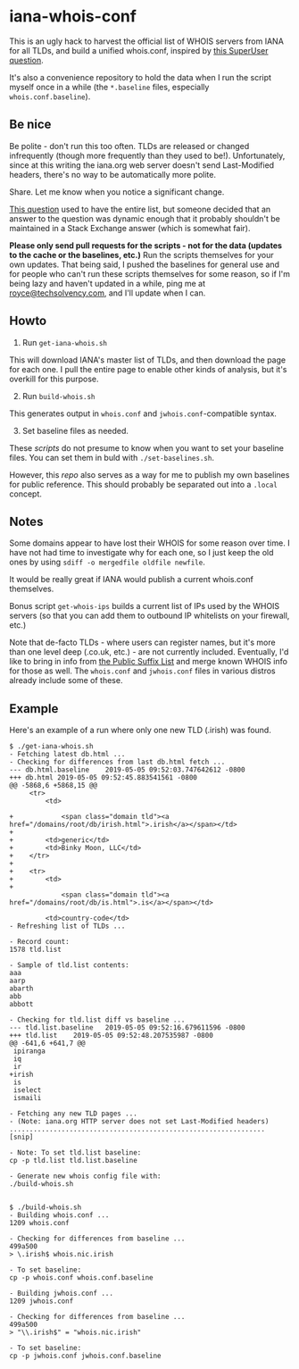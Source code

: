 iana-whois-conf
==============

This is an ugly hack to harvest the official list of WHOIS servers from IANA for all TLDs, and build a unified whois.conf, inspired by [this SuperUser question](http://superuser.com/questions/758647).

It's also a convenience repository to hold the data when I run the script myself once in a while (the `*.baseline` files, especially `whois.conf.baseline`).

Be nice
-------

Be polite - don't run this too often. TLDs are released or changed infrequently (though more frequently than they used to be!). Unfortunately, since at this writing the iana.org web server doesn't send Last-Modified headers, there's no way to be automatically more polite.

Share. Let me know when you notice a significant change.

[This question](http://superuser.com/questions/758647) used to have the entire list, but someone decided that an answer to the question was dynamic enough that it probably shouldn't be maintained in a Stack Exchange answer (which is somewhat fair).

**Please only send pull requests for the scripts - not for the data (updates to the cache or the baselines, etc.)** Run the scripts themselves for your own updates. That being said, I pushed the baselines for general use and for people who can't run these scripts themselves for some reason, so if I'm being lazy and haven't updated in a while, ping me at royce@techsolvency.com, and I'll update when I can.

Howto
----

1. Run `get-iana-whois.sh`

This will download IANA's master list of TLDs, and then download the page for each one.  I pull the entire page to enable other kinds of analysis, but it's overkill for this purpose.

2. Run `build-whois.sh`

This generates output in `whois.conf` and `jwhois.conf`-compatible syntax.

3. Set baseline files as needed.

These *scripts* do not presume to know when you want to set your baseline files. You can set them in buld with `./set-baselines.sh`.

However, this *repo* also serves as a way for me to publish my own baselines for public reference. This should probably be separated out into a `.local` concept.

Notes
-----
Some domains appear to have lost their WHOIS for some reason over time.  I have not had time to investigate why for each one, so I just keep the old ones by using  `sdiff -o mergedfile oldfile newfile`.

It would be really great if IANA would publish a current whois.conf themselves.

Bonus script `get-whois-ips` builds a current list of IPs used by the WHOIS servers (so that you can add them to outbound IP whitelists on your firewall, etc.)

Note that de-facto TLDs - where users can register names, but it's more than one level deep (.co.uk, etc.) - are not currently included. Eventually, I'd like to bring in info from [the Public Suffix List](https://publicsuffix.org/) and merge known WHOIS info for those as well. The `whois.conf` and `jwhois.conf` files in various distros already include some of these.

Example
-------

Here's an example of a run where only one new TLD (.irish) was found.

```
$ ./get-iana-whois.sh
- Fetching latest db.html ...
- Checking for differences from last db.html fetch ...
--- db.html.baseline	2019-05-05 09:52:03.747642612 -0800
+++ db.html	2019-05-05 09:52:45.883541561 -0800
@@ -5868,6 +5868,15 @@
     <tr>
         <td>

+            <span class="domain tld"><a href="/domains/root/db/irish.html">.irish</a></span></td>
+
+        <td>generic</td>
+        <td>Binky Moon, LLC</td>
+    </tr>
+
+    <tr>
+        <td>
+
             <span class="domain tld"><a href="/domains/root/db/is.html">.is</a></span></td>

         <td>country-code</td>
- Refreshing list of TLDs ...

- Record count:
1578 tld.list

- Sample of tld.list contents:
aaa
aarp
abarth
abb
abbott

- Checking for tld.list diff vs baseline ...
--- tld.list.baseline	2019-05-05 09:52:16.679611596 -0800
+++ tld.list	2019-05-05 09:52:48.207535987 -0800
@@ -641,6 +641,7 @@
 ipiranga
 iq
 ir
+irish
 is
 iselect
 ismaili

- Fetching any new TLD pages ...
- (Note: iana.org HTTP server does not set Last-Modified headers)
................................................................
[snip]

- Note: To set tld.list baseline:
cp -p tld.list tld.list.baseline

- Generate new whois config file with:
./build-whois.sh


$ ./build-whois.sh
- Building whois.conf ...
1209 whois.conf

- Checking for differences from baseline ...
499a500
> \.irish$ whois.nic.irish

- To set baseline:
cp -p whois.conf whois.conf.baseline

- Building jwhois.conf ...
1209 jwhois.conf

- Checking for differences from baseline ...
499a500
> "\\.irish$" = "whois.nic.irish"

- To set baseline:
cp -p jwhois.conf jwhois.conf.baseline

```
